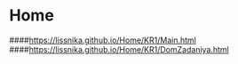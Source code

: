 # Home
####https://lissnika.github.io/Home/KR1/Main.html
####https://lissnika.github.io/Home/KR1/DomZadaniya.html
